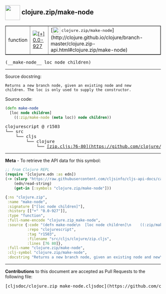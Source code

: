 ## <img width="48px" valign="middle" src="http://i.imgur.com/Hi20huC.png"> clojure.zip/make-node

 <table border="1">
<tr>

<td>function</td>
<td><a href="https://github.com/cljsinfo/cljs-api-docs/tree/0.0-927"><img valign="middle" alt="[+] 0.0-927" src="https://img.shields.io/badge/+-0.0--927-lightgrey.svg"></a> </td>
<td>
[<img height="24px" valign="middle" src="http://i.imgur.com/1GjPKvB.png"> <samp>clojure.zip/make-node</samp>](http://clojure.github.io/clojure/branch-master/clojure.zip-api.html#clojure.zip/make-node)
</td>
</tr>
</table>

 <samp>
(__make-node__ loc node children)<br>
</samp>

---




Source docstring:

```
Returns a new branch node, given an existing node and new
children. The loc is only used to supply the constructor.
```

Source code:

```clj
(defn make-node
  [loc node children]
    ((:zip/make-node (meta loc)) node children))
```

 <pre>
clojurescript @ r1503
└── src
    └── cljs
        └── clojure
            └── <ins>[zip.cljs:76-80](https://github.com/clojure/clojurescript/blob/r1503/src/cljs/clojure/zip.cljs#L76-L80)</ins>
</pre>


---

__Meta__ - To retrieve the API data for this symbol:

```clj
;; from Clojure REPL
(require '[clojure.edn :as edn])
(-> (slurp "https://raw.githubusercontent.com/cljsinfo/cljs-api-docs/catalog/cljs-api.edn")
    (edn/read-string)
    (get-in [:symbols "clojure.zip/make-node"]))
```

```clj
{:ns "clojure.zip",
 :name "make-node",
 :signature ["[loc node children]"],
 :history [["+" "0.0-927"]],
 :type "function",
 :full-name-encode "clojure.zip_make-node",
 :source {:code "(defn make-node\n  [loc node children]\n    ((:zip/make-node (meta loc)) node children))",
          :repo "clojurescript",
          :tag "r1503",
          :filename "src/cljs/clojure/zip.cljs",
          :lines [76 80]},
 :full-name "clojure.zip/make-node",
 :clj-symbol "clojure.zip/make-node",
 :docstring "Returns a new branch node, given an existing node and new\nchildren. The loc is only used to supply the constructor."}

```

---

__Contributions__ to this document are accepted as Pull Requests to the following file:

 <pre>
[cljsdoc/clojure.zip_make-node.cljsdoc](https://github.com/cljsinfo/cljs-api-docs/blob/master/cljsdoc/clojure.zip_make-node.cljsdoc)
</pre>

